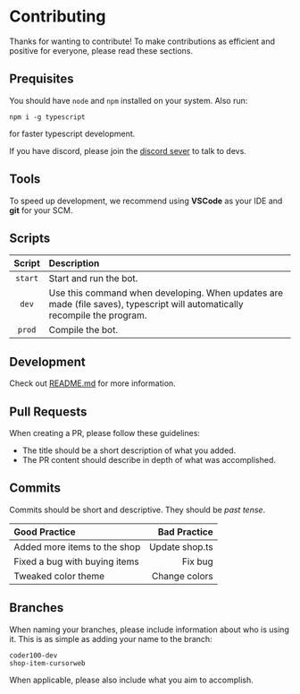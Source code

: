 # Contributing
Thanks for wanting to contribute! To make contributions as efficient and positive for everyone, please read these sections.

## Prequisites
You should have `node` and `npm` installed on your system.
Also run:
```
npm i -g typescript
```
for faster typescript development.

If you have discord, please join the [discord sever](https://discord.gg/4vTPWdpjFz) to talk to devs.

## Tools
To speed up development, we recommend using **VSCode** as your IDE and **git** for your SCM.

## Scripts
|Script|Description|
|:--:|:--|
|`start`|Start and run the bot.|
|`dev`|Use this command when developing. When updates are made (file saves), typescript will automatically recompile the program.|
|`prod`|Compile the bot.|

## Development
Check out [README.md](README.md) for more information.

## Pull Requests
When creating a PR, please follow these guidelines:
- The title should be a short description of what you added.
- The PR content should describe in depth of what was accomplished.

## Commits
Commits should be short and descriptive. They should be *past tense*.

|Good Practice|Bad Practice|
|:--|--:|
|Added more items to the shop|Update shop.ts|
|Fixed a bug with buying items|Fix bug|
|Tweaked color theme|Change colors|

## Branches
When naming your branches, please include information about who is using it. This is as simple as adding your name to the branch:
```
coder100-dev
shop-item-cursorweb
```

When applicable, please also include what you aim to accomplish.